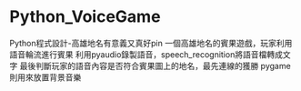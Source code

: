 # Python_VoiceGame

Python程式設計-高雄地名有意義又真好pin
一個高雄地名的賓果遊戲，玩家利用語音輪流進行賓果
利用pyaudio錄製語音，speech_recognition將語音檔轉成文字
最後判斷玩家的語音內容是否符合賓果圖上的地名，最先連線的獲勝
pygame則用來放置背景音樂
